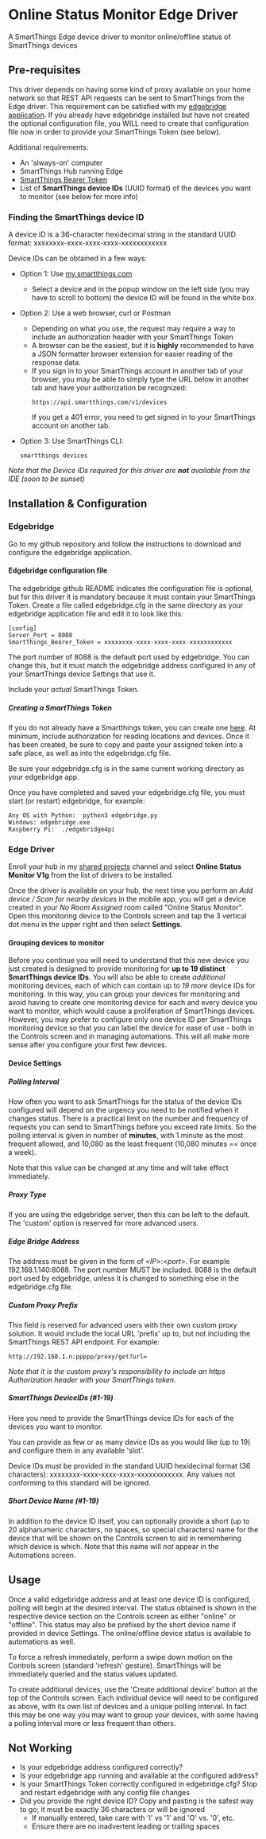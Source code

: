 # Online Status Monitor Edge Driver
A SmartThings Edge device driver to monitor online/offline status of SmartThings devices

## Pre-requisites
This driver depends on having some kind of proxy available on your home network so that REST API requests can be sent to SmartThings from the Edge driver.  This requirement can be satisfied with my [edgebridge application](https://github.com/toddaustin07/edgebridge).  If you already have edgebridge installed but have not created the optional configuration file, you WILL need to create that configuration file now in order to provide your SmartThings Token (see below).

Additional requirements:
* An 'always-on' computer
* SmartThings Hub running Edge
* [SmartThings Bearer Token](https://account.smartthings.com/tokens)
* List of **SmartThings device IDs** (UUID format) of the devices you want to monitor (see below for more info)

### Finding the SmartThings device ID
A device ID is a 36-character hexidecimal string in the standard UUID format:  xxxxxxxx-xxxx-xxxx-xxxx-xxxxxxxxxxxx

Device IDs can be obtained in a few ways:
* Option 1: Use [my.smartthings.com](https://my.smartthings.com)
  * Select a device and in the popup window on the left side (you may have to scroll to bottom) the device ID will be found in the white box.

* Option 2: Use a web browser, curl or Postman
  * Depending on what you use, the request may require a way to include an authorization header with your SmartThings Token
  * A browser can be the easiest, but it is **highly** recommended to have a JSON formatter browser extension for easier reading of the response data.
  * If you sign in to your SmartThings account in another tab of your browser, you may be able to simply type the URL below in another tab and have your authorization be recognized:
    ```
    https://api.smartthings.com/v1/devices
    ```
    If you get a 401 error, you need to get signed in to your SmartThings account on another tab.
    
* Option 3: Use SmartThings CLI:
  ```
  smartthings devices
  ```
  
*Note that the Device IDs required for this driver are **not** available from the IDE (soon to be sunset)*

## Installation & Configuration
### Edgebridge
Go to my github repository and follow the instructions to download and configure the edgebridge application.
#### Edgebridge configuration file
The edgebridge github README indicates the configuration file is optional, but for this driver it is mandatory because it must contain your SmartThings Token.  Create a file called edgebridge.cfg in the same directory as your edgebridge application file and edit it to look like this:
```
[config]
Server_Port = 8088
SmartThings_Bearer_Token = xxxxxxxx-xxxx-xxxx-xxxx-xxxxxxxxxxxx
```
The port number of 8088 is the default port used by edgebridge.  You can change this, but it must match the edgebridge address configured in any of your SmartThings device Settings that use it.

Include your *actual* SmartThings Token.  

##### Creating a SmartThings Token
If you do not already have a Smartthings token, you can create one [here](https://account.smartthings.com/tokens).  At minimum, include authorization for reading locations and devices.  Once it has been created, be sure to copy and paste your assigned token into a safe place, as well as into the edgebridge.cfg file.

Be sure your edgebridge.cfg is in the same current working directory as your edgebridge app.

Once you have completed and saved your edgebridge.cfg file, you must start (or restart) edgebridge, for example:
```
Any OS with Python:  python3 edgebridge.py
Windows: edgebridge.exe
Raspberry Pi:  ./edgebridge4pi
```

### Edge Driver
Enroll your hub in my [shared projects](https://bestow-regional.api.smartthings.com/invite/d429RZv8m9lo) channel and select **Online Status Monitor V1g** from the list of drivers to be installed.

Once the driver is available on your hub, the next time you perform an *Add device / Scan for nearby devices* in the mobile app, you will get a device created in your *No Room Assigned* room called "Online Status Monitor".  Open this monitoring device to the Controls screen and tap the 3 vertical dot menu in the upper right and then select **Settings**.

#### Grouping devices to monitor

Before you continue you will need to understand that this new device you just created is designed to provide monitoring for **up to 19 distinct SmartThings device IDs**.  You will also be able to create *additional* monitoring devices, each of which can contain up to *19 more* device IDs for monitoring.  In this way, you can group your devices for monitoring and avoid having to create one monitoring device for each and every device you want to monitor, which would cause a proliferation of SmartThings devices.  However, you may prefer to configure only one device ID per SmartThings monitoring device so that you can label the device for ease of use - both in the Controls screen and in managing automations.  This will all make more sense after you configure your first few devices.

#### Device Settings

##### Polling Interval
How often you want to ask SmartThings for the status of the device IDs configured will depend on the urgency you need to be notified when it changes status.  There is a practical limit on the number and frequency of requests you can send to SmartThings before you exceed rate limits.  So the polling interval is given in number of **minutes**, with 1 minute as the most frequent allowed, and 10,080 as the least frequent (10,080 minutes == once a week).

Note that this value can be changed at any time and will take effect immediately.

##### Proxy Type
If you are using the edgebridge server, then this can be left to the default.  The 'custom' option is reserved for more advanced users.

##### Edge Bridge Address
The address must be given in the form of \<*IP*>:\<*port*>.  For example 192.168.1.140:8088.  The port number MUST be included.  8088 is the default port used by edgebridge, unless it is changed to something else in the edgebridge.cfg file.

##### Custom Proxy Prefix
This field is reserved for advanced users with their own custom proxy solution.  It would include the local URL 'prefix' up to, but not including the SmartThings REST API endpoint.  For example:
```
http://192.168.1.n:ppppp/proxy/get?url=
```
*Note that it is the custom proxy's responsibility to include an https Authorization header with your SmartThings token.*
##### SmartThings DeviceIDs (#1-19)
Here you need to provide the SmartThings device IDs for each of the devices you want to monitor.  

You can provide as few or as many device IDs as you would like (up to 19) and configure them in any available 'slot'.

Device IDs must be provided in the standard UUID hexidecimal format (36 characters): xxxxxxxx-xxxx-xxxx-xxxx-xxxxxxxxxxxx.  Any values not conforming to this standard will be ignored.

##### Short Device Name (#1-19)

In addition to the device ID itself, you can optionally provide a short (up to 20 alphanumeric characters, no spaces, so special characters) name for the device that will be shown on the Controls screen to aid in remembering which device is which.  Note that this name will *not* appear in the Automations screen.


## Usage
Once a valid edgebridge address and at least one device ID is configured, polling will begin at the desired interval.  The status obtained is shown in the respective device section on the Controls screen as either "online" or "offline".  This status may also be prefixed by the short device name if provided in device Settings.  The online/offline device status is available to automations as well.

To force a refresh immediately, perform a swipe down motion on the Controls screen (standard 'refresh' gesture).  SmartThings will be immediately queried and the status values updated.

To create additional devices, use the 'Create additional device' button at the top of the Controls screen.  Each individual device will need to be configured as above, with its own list of devices and a unique polling interval.  In fact this may be one way you may want to group your devices, with some having a polling interval more or less frequent than others.


## Not Working
* Is your edgebridge address configured correctly?
* Is your edgebridge app running and available at the configured address?
* Is your SmartThings Token correctly configured in edgebridge.cfg?  Stop and restart edgebridge with any config file changes
* Did you provide the right device ID?  Copy and pasting is the safest way to go; it must be exactly 36 characters or will be ignored
  * If manually entered, take care with 'l' vs '1' and 'O' vs. '0', etc.
  * Ensure there are no inadvertent leading or trailing spaces
